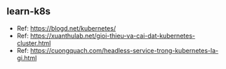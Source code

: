 ## learn-k8s
- Ref: https://blogd.net/kubernetes/
- Ref: https://xuanthulab.net/gioi-thieu-va-cai-dat-kubernetes-cluster.html
- Ref: https://cuongquach.com/headless-service-trong-kubernetes-la-gi.html
